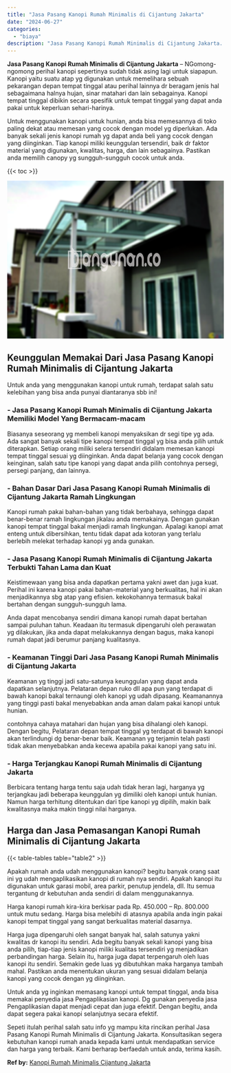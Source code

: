 ```yaml
---
title: "Jasa Pasang Kanopi Rumah Minimalis di Cijantung Jakarta"
date: "2024-06-27"
categories: 
  - "biaya"
description: "Jasa Pasang Kanopi Rumah Minimalis di Cijantung Jakarta. Sepeti itulah perihal salah satu info yg mampu kita rincikan perihal Jasa Pasang Kanopi Rumah Minima..."
---
```


**Jasa Pasang Kanopi Rumah Minimalis di Cijantung Jakarta** – NGomong-ngomong perihal kanopi sepertinya sudah tidak asing lagi untuk siapapun. Kanopi yaitu suatu atap yg digunakan untuk memelihara sebuah pekarangan depan tempat tinggal atau perihal lainnya dr beragam jenis hal sebagaimana halnya hujan, sinar matahari dan lain sebagainya. Kanopi tempat tinggal dibikin secara spesifik untuk tempat tinggal yang dapat anda pakai untuk keperluan sehari-harinya.

Untuk menggunakan kanopi untuk hunian, anda bisa memesannya di toko paling dekat atau memesan yang cocok dengan model yg diperlukan. Ada banyak sekali jenis kanopi rumah yg dapat anda beli yang cocok dengan yang diinginkan. Tiap kanopi miliki keunggulan tersendiri, baik dr faktor material yang digunakan, kwalitas, harga, dan lain sebagainya. Pastikan anda memilih canopy yg sungguh-sungguh cocok untuk anda.

{{< toc >}}

![Jasa Pasang Kanopi Rumah Minimalis di Cijantung Jakarta](/images/harga-kanopi-minimalis-67.png)

## Keunggulan Memakai Dari Jasa Pasang Kanopi Rumah Minimalis di Cijantung Jakarta

Untuk anda yang menggunakan kanopi untuk rumah, terdapat salah satu kelebihan yang bisa anda punyai diantaranya sbb ini!

### \- Jasa Pasang Kanopi Rumah Minimalis di Cijantung Jakarta Memiliki Model Yang Bermacam-macam

Biasanya seseorang yg membeli kanopi menyaksikan dr segi tipe yg ada. Ada sangat banyak sekali tipe kanopi tempat tinggal yg bisa anda pilih untuk diterapkan. Setiap orang miliki selera tersendiri didalam memesan kanopi tempat tinggal sesuai yg diinginkan. Anda dapat belanja yang cocok dengan keinginan, salah satu tipe kanopi yang dapat anda pilih contohnya persegi, persegi panjang, dan lainnya.

### \- Bahan Dasar Dari Jasa Pasang Kanopi Rumah Minimalis di Cijantung Jakarta Ramah Lingkungan

Kanopi rumah pakai bahan-bahan yang tidak berbahaya, sehingga dapat benar-benar ramah lingkungan jikalau anda memakainya. Dengan gunakan kanopi tempat tinggal bakal menjadi ramah lingkungan. Apalagi kanopi amat enteng untuk dibersihkan, tentu tidak dapat ada kotoran yang terlalu berlebih melekat terhadap kanopi yg anda gunakan.

### \- Jasa Pasang Kanopi Rumah Minimalis di Cijantung Jakarta Terbukti Tahan Lama dan Kuat

Keistimewaan yang bisa anda dapatkan pertama yakni awet dan juga kuat. Perihal ini karena kanopi pakai bahan-material yang berkualitas, hal ini akan menjadikannya sbg atap yang efisien. kekokohannya termasuk bakal bertahan dengan sungguh-sungguh lama.

Anda dapat mencobanya sendiri dimana kanopi rumah dapat bertahan sampai puluhan tahun. Keadaan itu termasuk dipengaruhi oleh perawatan yg dilakukan, jika anda dapat melakukannya dengan bagus, maka kanopi rumah dapat jadi berumur panjang kualitasnya.

### \- Keamanan Tinggi Dari Jasa Pasang Kanopi Rumah Minimalis di Cijantung Jakarta

Keamanan yg tinggi jadi satu-satunya keunggulan yang dapat anda dapatkan selanjutnya. Pelataran depan ruko dll apa pun yang terdapat di bawah kanopi bakal ternaungi oleh kanopi yg udah dipasang. Keamanannya yang tinggi pasti bakal menyebabkan anda aman dalam pakai kanopi untuk hunian.

contohnya cahaya matahari dan hujan yang bisa dihalangi oleh kanopi. Dengan begitu, Pelataran depan tempat tinggal yg terdapat di bawah kanopi akan terlindungi dg benar-benar baik. Keamanan yg terjamin telah pasti tidak akan menyebabkan anda kecewa apabila pakai kanopi yang satu ini.

### \- Harga Terjangkau Kanopi Rumah Minimalis di Cijantung Jakarta

Berbicara tentang harga tentu saja udah tidak heran lagi, harganya yg terjangkau jadi beberapa keunggulan yg dimiliki oleh kanopi untuk hunian. Namun harga terhitung ditentukan dari tipe kanopi yg dipilih, makin baik kwalitasnya maka makin tinggi nilai harganya.

## Harga dan Jasa Pemasangan Kanopi Rumah Minimalis di Cijantung Jakarta

{{< table-tables table="table2" >}}

Apakah rumah anda udah menggunakan kanopi? begitu banyak orang saat ini yg udah mengaplikasikan kanopi di rumah nya sendiri. Apakah kanopi itu digunakan untuk garasi mobil, area parkir, penutup jendela, dll. Itu semua tergantung dr kebutuhan anda sendiri di dalam menggunakannya.

Harga kanopi rumah kira-kira berkisar pada Rp. 450.000 – Rp. 800.000 untuk mutu sedang. Harga bisa melebihi di atasnya apabila anda ingin pakai kanopi tempat tinggal yang sangat berkualitas material dasarnya.

Harga juga dipengaruhi oleh sangat banyak hal, salah satunya yakni kwalitas dr kanopi itu sendiri. Ada begitu banyak sekali kanopi yang bisa anda pilih, tiap-tiap jenis kanopi miliki kualitas tersendiri yg menjadikan perbandingan harga. Selain itu, harga juga dapat terpengaruh oleh luas kanopi itu sendiri. Semakin gede luas yg dibutuhkan maka harganya tambah mahal. Pastikan anda menentukan ukuran yang sesuai didalam belanja kanopi yang cocok dengan yg diinginkan.

Untuk anda yg inginkan memasang kanopi untuk tempat tinggal, anda bisa memakai penyedia jasa Pengaplikasian kanopi. Dg gunakan penyedia jasa Pengaplikasian dapat menjadi cepat dan juga efektif. Dengan begitu, anda dapat segera pakai kanopi selanjutnya secara efektif.

Sepeti itulah perihal salah satu info yg mampu kita rincikan perihal Jasa Pasang Kanopi Rumah Minimalis di Cijantung Jakarta. Konsultasikan segera kebutuhan kanopi rumah anada kepada kami untuk mendapatkan service dan harga yang terbaik. Kami berharap berfaedah untuk anda, terima kasih.

**Ref by:**  [Kanopi Rumah Minimalis Cijantung Jakarta](https://id.wikipedia.org/wiki/Kanopi)
